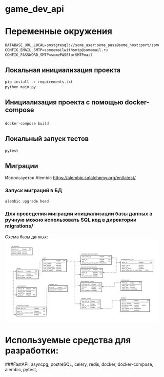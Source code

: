 # game_dev_api

# Переменные окружения

```dotenv
DATABASE_URL_LOCAL=postgresql://some_user:some_pass@some_host:port/some_db
CONFIG_EMAIL_SMTP=someemailwithsmtp@somemail.ru
CONFIG_PASSWORD_SMTP=somePASSforSMTPmail
```

## Локальная инициализация проекта

```bash
pip install -r requirements.txt
python main.py
```

## Инициализация проекта с помощью docker-compose

### 
```bash
docker-compose build
```

## Локальный запуск тестов

```bash
pytest
```

## Миграции
Используется Alembic https://alembic.sqlalchemy.org/en/latest/

### Запуск миграций в БД
```bash
alembic upgrade head
```
### Для проведения миграции инициализации базы данных в ручную можно использовать SQL код в директории migrations/


Схема базы данных:
![Database](img/db.jpeg)


# Используемые средства для разработки:

###FastAPI, asyncpg, postreSQL, celery, redis, docker, docker-compose, alembic, pytest, 

